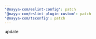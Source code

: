 ```yaml
---
'@nayya-com/eslint-config': patch
'@nayya-com/eslint-plugin-custom': patch
'@nayya-com/tsconfig': patch
---
```


update
